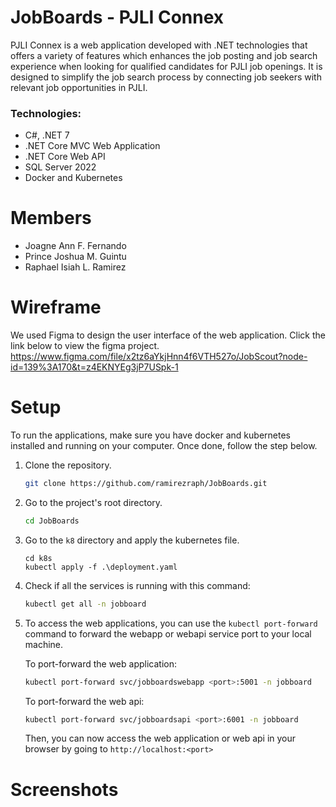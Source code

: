 # JobBoards - PJLI Connex
PJLI Connex is a web application developed with .NET technologies that offers a variety of features which enhances the job posting and job search experience when looking for qualified candidates for PJLI job openings. It is designed to simplify the job search process by connecting job seekers with relevant job opportunities in PJLI. 

### Technologies:
- C#, .NET 7
- .NET Core MVC Web Application
- .NET Core Web API
- SQL Server 2022
- Docker and Kubernetes

# Members
- Joagne Ann F. Fernando
- Prince Joshua M. Guintu
- Raphael Isiah L. Ramirez

# Wireframe

We used Figma to design the user interface of the web application. Click the link below to view the figma project.
https://www.figma.com/file/x2tz6aYkjHnn4f6VTH527o/JobScout?node-id=139%3A170&t=z4EKNYEg3jP7USpk-1

# Setup
To run the applications, make sure you have docker and kubernetes installed and running on your computer. Once done, follow the step below.
1. Clone the repository.
    ```bash
    git clone https://github.com/ramirezraph/JobBoards.git
    ```

2. Go to the project's root directory.
    ```bash
    cd JobBoards
    ```

3. Go to the `k8` directory and apply the kubernetes file.
    ```
    cd k8s
    kubectl apply -f .\deployment.yaml
    ```

4. Check if all the services is running with this command:
    ```bash
    kubectl get all -n jobboard
    ```

5. To access the web applications, you can use the `kubectl port-forward` command to forward the webapp or webapi service port to your local machine.

    To port-forward the web application:
    ```bash
    kubectl port-forward svc/jobboardswebapp <port>:5001 -n jobboard
    ```

    To port-forward the web api:
    ```bash
    kubectl port-forward svc/jobboardsapi <port>:6001 -n jobboard
    ```

    Then, you can now access the web application or web api in your browser by going to `http://localhost:<port>`


# Screenshots
